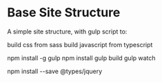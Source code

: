 
Base Site Structure
===================

A simple site structure, with gulp script to: 

build css from sass
build javascript from typescript




npm install -g gulp
npm install
gulp build
gulp watch

npm install --save @types/jquery